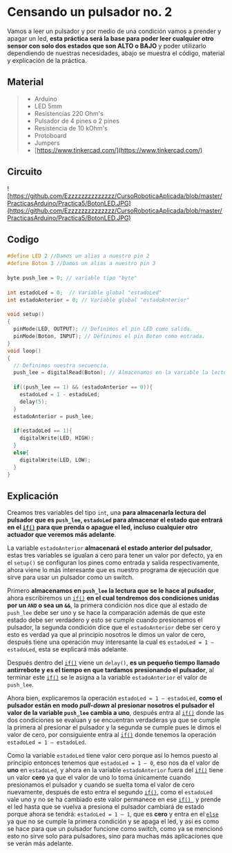 # Censando un pulsador no. 2
Vamos a leer un pulsador y por medio de una condición vamos a prender y apagar un led, **esta práctica será la base para poder leer cualquier otro sensor con solo dos estados que son ALTO o BAJO** y poder utilizarlo dependiendo de nuestras necesidades, abajo se muestra el código, material y explicación de la práctica.

## Material
> - Arduino
> - LED 5mm 
> - Resistencias 220 Ohm's 
> - Pulsador de 4 pines o 2 pines
> - Resistencia de 10 kOhm's
> - Protoboard
> - Jumpers
> - [https://www.tinkercad.com/](https://www.tinkercad.com/)
## Circuito
![https://github.com/Ezzzzzzzzzzzzzz/CursoRoboticaAplicada/blob/master/PracticasArduino/Practica5/BotonLED.JPG](https://github.com/Ezzzzzzzzzzzzzz/CursoRoboticaAplicada/blob/master/PracticasArduino/Practica5/BotonLED.JPG)

## Codigo
```c
#define LED 2 //Damos un alias a nuestro pin 2
#define Boton 3 //Damos un alias a nuestro pin 3

byte push_lee = 0; // variable tipo "byte"

int estadoLed = 0;	// Variable global "estadoLed"
int estadoAnterior = 0; // Variable global "estadoAnterior"

void setup()
{
  pinMode(LED, OUTPUT); // Definimos el pin LED como salida.
  pinMode(Boton, INPUT); // Definimos el pin Boton como entrada.
}
void loop()
{
  // Definimos nuestra secuencia.
  push_lee = digitalRead(Boton); // Almacenamos en la variable la lectura del boton.
  
  if((push_lee == 1) && (estadoAnterior == 0)){ 
    estadoLed = 1 - estadoLed;
    delay(5);
  }
  estadoAnterior = push_lee;
  
  if(estadoLed == 1){
    digitalWrite(LED, HIGH);
  }
  else{
    digitalWrite(LED, LOW); 
  }
}
```
## Explicación

Creamos tres variables del tipo ``int``, una **para almacenarla lectura del pulsador que es ``push_lee``, ``estadoLed`` para almacenar el estado que entrará en el [``if()``](https://github.com/Ezzzzzzzzzzzzzz/CursoRoboticaAplicada/blob/master/Sentencias/Sentencia%20if.md) para que prenda o apague el led, incluso cualquier otro actuador que veremos más adelante**. 

La variable ``estadoAnterior`` **almacenará el estado anterior del pulsador**, estas tres variables se igualan a cero para tener un valor por defecto, ya en el ``setup()`` se configuran los pines como entrada y salida respectivamente, ahora viene lo más interesante que es nuestro programa de ejecución que sirve para usar un pulsador como un switch.

Primero **almacenamos en ``push_lee`` la lectura que se le hace al pulsador**, ahora escribiremos un [``if()``](https://github.com/Ezzzzzzzzzzzzzz/CursoRoboticaAplicada/blob/master/Sentencias/Sentencia%20if.md) **en el cual tendremos dos condiciones unidas por un ``AND`` o sea un ``&&``**, la primera condición nos dice que al estado de ``push_lee`` debe ser uno y se hace la comparación además de que este estado debe ser verdadero y esto se cumple cuando presionamos el pulsador, la segunda condición dice que el ``estadoAnterior`` debe ser cero y esto es verdad ya que al principio nosotros le dimos un valor de cero, después tiene una operación muy interesante la cual es ``estadoLed = 1 – estadoLed``, esta se explicará más adelante.

Después dentro del [``if()``](https://github.com/Ezzzzzzzzzzzzzz/CursoRoboticaAplicada/blob/master/Sentencias/Sentencia%20if.md) viene un ``delay()``, **es un pequeño tiempo llamado antirrebote y es el tiempo en que tardamos presionando el pulsador**, al terminar este [``if()``](https://github.com/Ezzzzzzzzzzzzzz/CursoRoboticaAplicada/blob/master/Sentencias/Sentencia%20if.md) se le asigna a la variable ``estadoAnterior`` el valor de ``push_lee``.

Ahora bien, explicaremos la operación ``estadoLed = 1 – estadoLed``, **como el pulsador están en modo _pull-down_ al presionar nosotros el pulsador el valor de la variable ``push_lee`` cambia a uno**, después entra al [``if()``](https://github.com/Ezzzzzzzzzzzzzz/CursoRoboticaAplicada/blob/master/Sentencias/Sentencia%20if.md) donde las dos condiciones se evalúan y se encuentran verdaderas ya que se cumple la primera al presionar el pulsador y la segunda se cumple pues le dimos el valor de cero, por consiguiente entra al [``if()``](https://github.com/Ezzzzzzzzzzzzzz/CursoRoboticaAplicada/blob/master/Sentencias/Sentencia%20if.md) donde tenemos la operación ``estadoLed = 1 – estadoLed``.

Como la variable ``estadoLed`` tiene valor cero porque así lo hemos puesto al principio entonces tenemos que ``estadoLed = 1 – 0``, eso nos da el valor de **uno** en ``estadoLed``, y ahora en la variable ``estadoAnterior`` fuera del [``if()``](https://github.com/Ezzzzzzzzzzzzzz/CursoRoboticaAplicada/blob/master/Sentencias/Sentencia%20if.md) tiene un valor **cero** ya que el valor de uno lo toma únicamente cuando presionamos el pulsador y cuando se suelta toma el valor de cero nuevamente, después de esto entra el segundo [``if()``](https://github.com/Ezzzzzzzzzzzzzz/CursoRoboticaAplicada/blob/master/Sentencias/Sentencia%20if.md), como el ``estadoLed`` vale uno y no se ha cambiado este valor permanece en ese [``if() ``](https://github.com/Ezzzzzzzzzzzzzz/CursoRoboticaAplicada/blob/master/Sentencias/Sentencia%20if.md) y prende el led hasta que se vuelva a presiona el pulsador cambiará de estado porque ahora se tendrá: ``estadoLed = 1 – 1``, que es **cero** y entra en el [``else``](https://github.com/Ezzzzzzzzzzzzzz/CursoRoboticaAplicada/blob/master/Sentencias/Sentencia%20if.md) ya que no se cumple la primera condición y se apaga el led, y así es como se hace para que un pulsador funcione como switch, como ya se mencionó esto no sirve solo para pulsadores, sino para muchas más aplicaciones que se verán más adelante.


<!--stackedit_data:
eyJoaXN0b3J5IjpbLTE0Njk5ODE5MzcsMzgxODIxODI3LC0yMz
g5OTg2MzcsLTE0MDIzNTA5NjUsMTA0MjU3MTA5NywtMTk5MDc5
MDg1NV19
-->
